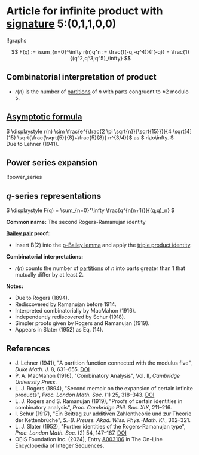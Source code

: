 # Article for infinite product with [signature](../product_signature.html) 5:(0,1,1,0,0)

!!graphs

$$ F(q) := \sum_{n=0}^\infty r(n)q^n := \frac{f(-q,-q^4)}{f(-q)} = \frac{1}{(q^2,q^3;q^5)_\infty} $$


## Combinatorial interpretation of product

- $r(n)$ is the number of [partitions](../partitions.html#integer_partitions) of $n$ with parts congruent to $\pm 2$
modulo 5.

## [Asymptotic formula](../asymptotics.html)

$ \displaystyle r(n) \sim \frac{e^{\frac{2 \pi  \sqrt{n}}{\sqrt{15}}}}{4 \sqrt[4]{15} \sqrt{\frac{\sqrt{5}}{8}+\frac{5}{8}} n^{3/4}}$ as $ n\to\infty. $  
Due to Lehner (1941).

## Power series expansion

!!power_series

## $q$-series representations

$ \displaystyle F(q) = \sum_{n=0}^\infty \frac{q^{n(n+1)}}{(q;q)_n} $

**Common name:** The second Rogers-Ramanujan identity

**[Bailey pair](../Bailey_pairs.html) proof:**
- Insert B(2) into the [p-Bailey lemma](../bailey_pairs.html#p_Bailey_lemma) and apply the [triple product identity](../q-series.html#triple_product).

**Combinatorial interpretations:**
- $r(n)$ counts the number of [partitions](../partitions.html) of $n$ into parts greater than 1 that mutually differ by at least 2.
    
**Notes:**
- Due to Rogers (1894).
- Rediscovered by Ramanujan before 1914.
- Interpreted combinatorially by MacMahon (1916).
- Independently rediscovered by Schur (1918).
- Simpler proofs given by Rogers and Ramanujan (1919).
- Appears in Slater (1952) as Eq. (14).

## References
- J. Lehner (1941), "A partition function connected with the modulus five", *Duke Math. J.* 8, 631–655. [DOI](https://doi.org/10.1215/S0012-7094-41-00854-2)
- P. A. MacMahon (1916), "Combinatory Analysis", Vol. II, *Cambridge University Press*.
- L. J. Rogers (1894), "Second memoir on the expansion of certain infinite products", *Proc. London Math. Soc.* (1) 25, 318–343. [DOI](https://doi.org/10.1112/plms/s1-25.1.318)
- L. J. Rogers and S. Ramanujan (1919), "Proofs of certain identities in combinatory analysis", *Proc. Cambridge Phil. Soc. XIX*, 211–216.
- I. Schur (1917), "Ein Beitrag zur additiven Zahlentheorie und zur Theorie der Kettenbrüche", *S.-B. Preuss. Akad. Wiss. Phys.-Math. Kl.*, 302–321.
- L. J. Slater (1952), "Further identities of the Rogers-Ramanujan type", *Proc. London Math. Soc.* (2) 54, 147–167. [DOI](https://doi.org/10.1112/plms/s2-54.2.147)
- OEIS Foundation Inc. (2024), Entry [A003106](https://oeis.org/A003106) in The On-Line Encyclopedia of Integer Sequences.
